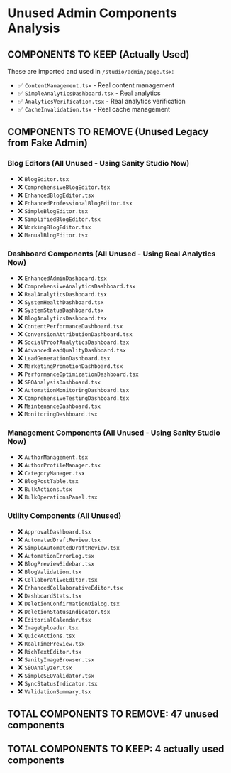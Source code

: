 # Unused Admin Components Analysis

## COMPONENTS TO KEEP (Actually Used)
These are imported and used in `/studio/admin/page.tsx`:
- ✅ `ContentManagement.tsx` - Real content management
- ✅ `SimpleAnalyticsDashboard.tsx` - Real analytics  
- ✅ `AnalyticsVerification.tsx` - Real analytics verification
- ✅ `CacheInvalidation.tsx` - Real cache management

## COMPONENTS TO REMOVE (Unused Legacy from Fake Admin)

### Blog Editors (All Unused - Using Sanity Studio Now)
- ❌ `BlogEditor.tsx`
- ❌ `ComprehensiveBlogEditor.tsx` 
- ❌ `EnhancedBlogEditor.tsx`
- ❌ `EnhancedProfessionalBlogEditor.tsx`
- ❌ `SimpleBlogEditor.tsx`
- ❌ `SimplifiedBlogEditor.tsx`
- ❌ `WorkingBlogEditor.tsx`
- ❌ `ManualBlogEditor.tsx`

### Dashboard Components (All Unused - Using Real Analytics Now)
- ❌ `EnhancedAdminDashboard.tsx`
- ❌ `ComprehensiveAnalyticsDashboard.tsx`
- ❌ `RealAnalyticsDashboard.tsx`
- ❌ `SystemHealthDashboard.tsx`
- ❌ `SystemStatusDashboard.tsx`
- ❌ `BlogAnalyticsDashboard.tsx`
- ❌ `ContentPerformanceDashboard.tsx`
- ❌ `ConversionAttributionDashboard.tsx`
- ❌ `SocialProofAnalyticsDashboard.tsx`
- ❌ `AdvancedLeadQualityDashboard.tsx`
- ❌ `LeadGenerationDashboard.tsx`
- ❌ `MarketingPromotionDashboard.tsx`
- ❌ `PerformanceOptimizationDashboard.tsx`
- ❌ `SEOAnalysisDashboard.tsx`
- ❌ `AutomationMonitoringDashboard.tsx`
- ❌ `ComprehensiveTestingDashboard.tsx`
- ❌ `MaintenanceDashboard.tsx`
- ❌ `MonitoringDashboard.tsx`

### Management Components (All Unused - Using Sanity Studio Now)
- ❌ `AuthorManagement.tsx`
- ❌ `AuthorProfileManager.tsx`
- ❌ `CategoryManager.tsx`
- ❌ `BlogPostTable.tsx`
- ❌ `BulkActions.tsx`
- ❌ `BulkOperationsPanel.tsx`

### Utility Components (All Unused)
- ❌ `ApprovalDashboard.tsx`
- ❌ `AutomatedDraftReview.tsx`
- ❌ `SimpleAutomatedDraftReview.tsx`
- ❌ `AutomationErrorLog.tsx`
- ❌ `BlogPreviewSidebar.tsx`
- ❌ `BlogValidation.tsx`
- ❌ `CollaborativeEditor.tsx`
- ❌ `EnhancedCollaborativeEditor.tsx`
- ❌ `DashboardStats.tsx`
- ❌ `DeletionConfirmationDialog.tsx`
- ❌ `DeletionStatusIndicator.tsx`
- ❌ `EditorialCalendar.tsx`
- ❌ `ImageUploader.tsx`
- ❌ `QuickActions.tsx`
- ❌ `RealTimePreview.tsx`
- ❌ `RichTextEditor.tsx`
- ❌ `SanityImageBrowser.tsx`
- ❌ `SEOAnalyzer.tsx`
- ❌ `SimpleSEOValidator.tsx`
- ❌ `SyncStatusIndicator.tsx`
- ❌ `ValidationSummary.tsx`

## TOTAL COMPONENTS TO REMOVE: 47 unused components
## TOTAL COMPONENTS TO KEEP: 4 actually used components